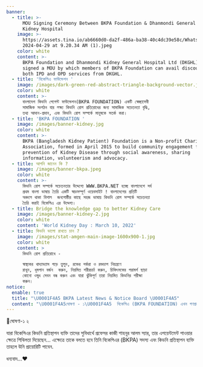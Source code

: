 ```yaml
---
banner:
  - title: >-
      MOU Signing Ceremony Between BKPA Foundation & Dhanmondi General and
      Kidney Hospital
    image: >-
      https://assets.tina.io/ab6660d0-da2f-486a-ba38-40c4dc39e58c/WhatsApp Image
      2024-04-29 at 9.20.34 AM (1).jpeg
    color: white
    content: >-
      BKPA Foundation and Dhanmondi Kidney General Hospital Ltd (DKGHL) has
      signed a MOU by which members of BKPA Foundation can avail discount in
      both IPD and OPD services from DKGHL.
  - title: 'বিকেপিএ ফাউন্ডেশন '
    image: /images/dark-green-red-abstract-triangle-background-vector.jpg
    color: white
    content: >-
      বাংলাদেশ কিডনি পেশেন্ট ফাউন্ডেশন(BKPA FOUNDATION) একটি স্বেচ্ছাসেবী
      সামাজিক সংগঠন যার লক্ষ্য কিডনি রোগ প্রতিরোধের জন্য সামাজিক সচেতনতা বৃদ্ধি,
      তথ্য আদান-প্রদান, এবং কিডনি রোগ সম্পর্কে মানুষকে সতর্ক করা।
  - title: 'BKPA FOUNDATION '
    image: /images/banner-kidney.jpg
    color: white
    content: >-
      BKPA (Bangladesh Kidney Patient) Foundation is a Non-profit Charitable
      Association, formed in April 2015 to build community engagement for the
      prevention of Kidney Disease through social awareness, sharing
      information, volunteerism and advocacy.
  - title: আপনি জানেন কি ?
    image: /images/banner-bkpa.jpeg
    color: white
    content: >-
      কিডনি রোগ সম্পর্কে সচেতনতার উদ্দেশ্যে WWW.BKPA.NET হচ্ছে বাংলাদেশে সর্ব
      প্রথম বাংলা ভাষায় তৈরি একটি স্বয়ংসম্পূর্ণ ওয়েবসাইট ! বাংলাদেশের প্রতিটি
      অঞ্চলে থাকা বিশাল  জনগোষ্ঠীর কাছে সহজ ভাষায় কিডনি রোগ সম্পর্কে সচেতনতা
      তৈরি করাই বিকেপিএ এর উদ্দেশ্য।
  - title: Bridge the knowledge gap to better Kidney Care
    image: /images/banner-kidney-2.jpg
    color: white
    content: 'World Kidney Day : March 10, 2022'
  - title: কিডনি ভালো রাখতে চান ?
    image: /images/stat-amgen-main-image-1600x900-1.jpg
    color: white
    content: >
      কিডনি রোগ প্রতিরোধে - 

      স্বাস্থ্যকর খাদ্যাভ্যাস গড়ে তুলুন, রক্তের শর্করা ও রক্তচাপ নিয়ন্ত্রণে
      রাখুন, ধূমপান বর্জন  করুন, নিয়মিত শরীরচর্চা করুন, চিকিৎসকের পরামর্শ ছাড়া
      কোনো ওষুধ সেবন বন্ধ করুন এবং যারা ঝুঁকিপূর্ণ তারা নিয়মিত কিডনির পরীক্ষা
      করুন। 
notice:
  enable: true
  title: "\U0001F4A5 BKPA Latest News & Notice Board \U0001F4A5"
  content: "\U0001F4A5ঘোষণা - ১\U0001F4A5  বিকেপিএ (BKPA FOUNDATION) এখন গণপ্রজাতন্ত্রী বাংলাদেশ সরকার কর্তৃক নিবন্ধিত/Registered ফাউন্ডেশন যা বাংলাদেশের কিডনি রোগীদের জন্য এক নতুন মাইলফলক.\n\n\U0001F4A5 ঘোষণা - ২\U0001F4A5\nযারা বিকেপিএর কিডনি প্রতিস্থাপন ব্যক্তি তাদের সুবিধার্থে প্রফেসর কাজী শাহনূর আলম স্যার, তার এপয়েন্টমেন্ট পাওয়ার ক্ষেত্রে শিথিলতা দিয়েছেন... এক্ষেত্রে তাকে বলতে হবে তিনি বিকেপিএর (BKPA) সদস্য এবং কিডনি প্রতিস্থাপন ব্যক্তি তাহলে উনি প্রায়োরিটি পাবেন.\nধন্যবাদ.\n"
---
```


🌿ঘোষণা-১ ২

যারা বিকেপিএর কিডনি প্রতিস্থাপন ব্যক্তি তাদের সুবিধার্থে প্রফেসর কাজী শাহনূর আলম স্যার, তার এপয়েন্টমেন্ট পাওয়ার ক্ষেত্রে শিথিলতা দিয়েছেন... এক্ষেত্রে তাকে বলতে হবে তিনি বিকেপিএর (BKPA) সদস্য এবং কিডনি প্রতিস্থাপন ব্যক্তি তাহলে উনি প্রায়োরিটি পাবেন.

ধন্যবাদ...♥️
